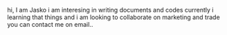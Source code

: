 hi, I am Jasko
i am interesing in writing documents and codes
currently i learning that things and
i am looking to collaborate on marketing and trade
you can contact me on email..
